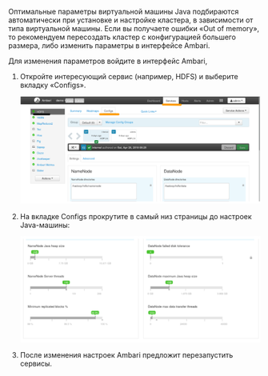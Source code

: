 Оптимальные параметры виртуальной машины Java подбираются автоматически при установке и настройке кластера, в зависимости от типа виртуальной машины. Если вы получаете ошибки «Out of memory», то рекомендуем пересоздать кластер с конфигурацией большего размера, либо изменить параметры в интерфейсе Ambari.

Для изменения параметров войдите в интерфейс Ambari, 

1.  Откройте интересующий сервис (например, HDFS) и выберите вкладку «Configs».
    
    ![](./assets/1533046004276-2b810b16a9e5a8fa00384ee98514fecf.png)
    
2.  На вкладке Configs прокрутите в самый низ страницы до настроек Java-машины:
    
    ![](./assets/1533046017375-83e3494aca4c45ba7fa7ae05a859645c.png)
    
3.  После изменения настроек Ambari предложит перезапустить сервисы.
